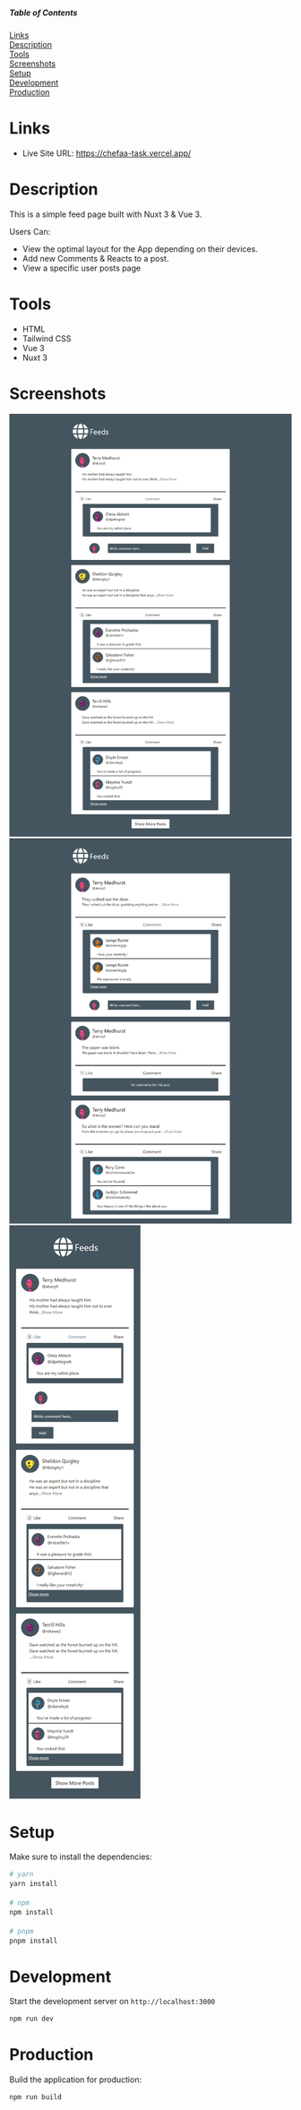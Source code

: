 ##### Table of Contents

[Links](#links)  
[Description](#description)  
[Tools](#tools)  
[Screenshots](#screenshots)  
[Setup](#setup)  
[Development](#development)  
[Production](#production)

# Links

- Live Site URL: https://chefaa-task.vercel.app/

# Description

This is a simple feed page built with Nuxt 3 & Vue 3.

Users Can:

- View the optimal layout for the App depending on their devices.
- Add new Comments & Reacts to a post.
- View a specific user posts page

# Tools

- HTML
- Tailwind CSS
- Vue 3
- Nuxt 3

# Screenshots

![Home](./design/home.png) ![User](./design/user.png)
![Mobile](./design/mobile.png)

# Setup

Make sure to install the dependencies:

```bash
# yarn
yarn install

# npm
npm install

# pnpm
pnpm install
```

# Development

Start the development server on `http://localhost:3000`

```bash
npm run dev
```

# Production

Build the application for production:

```bash
npm run build
```
